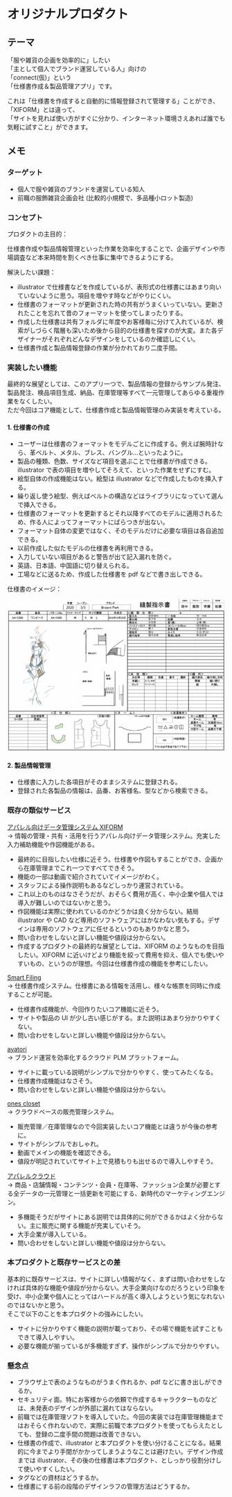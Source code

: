 # オリジナルプロダクト

## テーマ

「服や雑貨の企画を効率的に」したい  
「主として個人でブランド運営している人」向けの  
「connect(仮)」という  
「仕様書作成＆製品管理アプリ」です。

これは「仕様書を作成すると自動的に情報登録されて管理する」ことができ、  
「XIFORM」とは違って、  
「サイトを見れば使い方がすぐに分かり、インターネット環境さえあれば誰でも気軽に試すこと」ができます。

## メモ

### ターゲット

- 個人で服や雑貨のブランドを運営している知人
- 前職の服飾雑貨企画会社 (比較的小規模で、多品種小ロット製造)

### コンセプト

プロダクトの主目的：

仕様書作成や製品情報管理といった作業を効率化することで、企画デザインや市場調査など本来時間を割くべき仕事に集中できるようにする。

解決したい課題：

- illustrator で仕様書などを作成しているが、表形式の仕様書にはあまり向いていないように思う。項目を増やす時などがやりにくい。
- 仕様書のフォーマットが更新された時の共有がうまくいっていない。更新されたことを忘れて昔のフォーマットを使ってしまったりする。
- 作成した仕様書は共有フォルダに年度やお客様毎に分けて入れているが、検索がしづらく階層も深いため後から目的の仕様書を探すのが大変。また各デザイナーがそれぞれどんなデザインをしているのか確認しにくい。
- 仕様書作成と製品情報登録の作業が分かれており二度手間。

### 実装したい機能

最終的な展望としては、このアプリ一つで、製品情報の登録からサンプル発注、製品発注、検品項目生成、納品、在庫管理等すべて一元管理してあらゆる重複作業をなくしたい。  
ただ今回はコア機能として、仕様書作成と製品情報管理のみ実装を考えている。

#### 1. 仕様書の作成

- ユーザーは仕様書のフォーマットをモデルごとに作成する。例えば腕時計なら、革ベルト、メタル、ブレス、バングル...といったように。
- 製品の種類、色数、サイズなど項目を選ぶことで仕様書が作成できる。illustrator で表の項目を増やしてそろえて、といった作業をせずにすむ。
- 絵型自体の作成機能はない。絵型は illustrator などで作成したものを挿入する。
- 繰り返し使う絵型、例えばベルトの構造などはライブラリになっていて選んで挿入できる。
- 仕様書のフォーマットを更新するとそれ以降すべてのモデルに適用されるため、作る人によってフォーマットにばらつきが出ない。
- フォーマット自体の変更ではなく、そのモデルだけに必要な項目は各自追加できる。
- 以前作成した似たモデルの仕様書を再利用できる。
- 入力していない項目があると警告が出て記入漏れを防ぐ。
- 英語、日本語、中国語に切り替えられる。
- 工場などに送るため、作成した仕様書を pdf などで書き出しできる。

仕様書のイメージ：

![alt text](image.png)

#### 2. 製品情報管理

- 仕様書に入力した各項目がそのままシステムに登録される。
- 登録された各製品の情報は、品番、お客様名、型などから検索できる。

### 既存の類似サービス

[アパレル向けデータ管理システム XIFORM](https://www.toray-acs.co.jp/products/xiform/)  
→ 情報の管理・共有・活用を行うアパレル向けデータ管理システム。充実した入力補助機能や作図機能がある。

- 最終的に目指したい仕様に近そう。仕様書や作図もすることができ、企画から在庫管理までこれ一つですべてできそう。
- 機能の一部は動画で紹介されていてイメージがわく。
- スタッフによる操作説明もあるなどしっかり運営されている。
- これ以上のものはなさそうだが、おそらく費用が高く、中小企業や個人では導入が難しいのではないかと思う。
- 作図機能は実際に使われているのかどうかは良く分からない。結局 illustrator や CAD など専用のソフトウェアにはかなわない気もする。デザインは専用のソフトウェアに任せるというのもありかなと思う。
- 問い合わせをしないと詳しい機能や値段は分からない。
- 作成するプロダクトの最終的な展望としては、XIFORM のようなものを目指したい。XIFORM に近いけどより機能を絞って費用を抑え、個人でも使いやすいもの、というのが理想。今回は仕様書作成の機能を参考にしたい。

[Smart Filing](https://www.a-pros.co.jp/product/fashion/)  
→ 仕様書作成システム。仕様書にある情報を活用し、様々な帳票を同時に作成することが可能。

- 仕様書作成機能が、今回作りたいコア機能に近そう。
- サイトや製品の UI が少し古い感じがする。また説明はあまり分かりやすくない。
- 問い合わせをしないと詳しい機能や値段は分からない。

[ayatori](https://www.deepvalley.co.jp/ayatori)  
→ ブランド運営を効率化するクラウド PLM プラットフォーム。

- サイトに載っている説明がシンプルで分かりやすく、使ってみたくなる。
- 仕様書作成機能はなさそう。
- 問い合わせをしないと詳しい機能や値段は分からない。

[ones closet](https://ones-closet.com/index.html)  
→ クラウドベースの販売管理システム。

- 販売管理／在庫管理なので今回実装したいコア機能とは違うが今後の参考に。
- サイトがシンプルでおしゃれ。
- 動画でメインの機能を確認できる。
- 値段が明記されていてサイト上で見積もりも出せるので導入しやすそう。

[アパレルクラウド](https://www.apparel-cloud.com/)  
→ 商品・店舗情報・コンテンツ・会員・在庫等、ファッション企業が必要とする全データの一元管理と一括更新を可能にする、新時代のマーケティングエンジン。

- 多機能そうだがサイトにある説明では具体的に何ができるかはよく分からない。主に販売に関する機能が充実していそう。
- 大手企業が導入している。
- 問い合わせをしないと詳しい機能や値段は分からない。

### 本プロダクトと既存サービスとの差

基本的に既存サービスは、サイトに詳しい情報がなく、まずは問い合わせをしなければ具体的な機能や値段が分からない。大手企業向けなのだろうという印象を受け、中小企業や個人にとってはハードルが高く導入しようという気になれないのではないかと思う。  
そこで以下のことを本プロダクトの強みにしたい。

- サイトに分かりやすく機能の説明が載っており、その場で機能を試すこともできて導入しやすい。
- 必要な機能が揃っているが多機能すぎず、操作がシンプルで分かりやすい。

### 懸念点

- ブラウザ上で表のようなものがうまく作れるか、pdf などに書き出しができるか。
- セキュリティ面。特にお客様からの依頼で作成するキャラクターものなどは、未発表のデザインが外部に漏れてはならない。
- 前職では在庫管理ソフトを導入していた。今回の実装では在庫管理機能まではおそらく作れないので、実際に前職で本プロダクトを使ってもらえたとしても、登録の二度手間の問題は改善できない。
- 仕様書の作成で、illustrator と本プロダクトを使い分けることになる。結果的に今までより手間がかかってしまうようなことは避けたい。デザイン作成までは illustrator、その後の仕様書は本プロダクト、としっかり役割分けして使いやすくしたい。
- タグなどの資材はどうするか。
- 仕様書にする前の段階のデザインラフの管理方法はどうするか。
